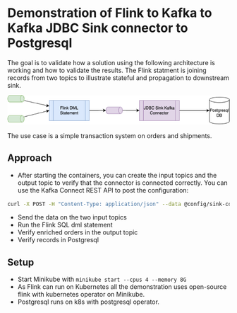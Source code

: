 # Demonstration of Flink to Kafka to Kafka JDBC Sink connector to Postgresql

The goal is to validate how a solution using the following architecture is working and how to validate the results. The Flink statment is joining records from two topics to illustrate stateful and propagation to downstream sink.

![](../../docs/architecture/diagrams/flk-kafka-jdbc-ps.drawio.png)

The use case is a simple transaction system on orders and shipments.

## Approach

* After starting the containers, you can create the input topics and the output topic to verify that the connector is connected correctly. You can use the Kafka Connect REST API to post the configuration:

```bash
curl -X POST -H "Content-Type: application/json" --data @config/sink-connector.json http://localhost:8083/connectors/
```

* Send the data on the two input topics
* Run the Flink SQL dml statement
* Verify enriched orders in the output topic
* Verify records in Postgresql

## Setup

* Start Minikube with `minikube start --cpus 4 --memory 8G `
* As Flink can run on Kubernetes all the demonstration uses open-source flink with kubernetes operator on Minikube.
* Postgresql runs on k8s with postgresql operator.
